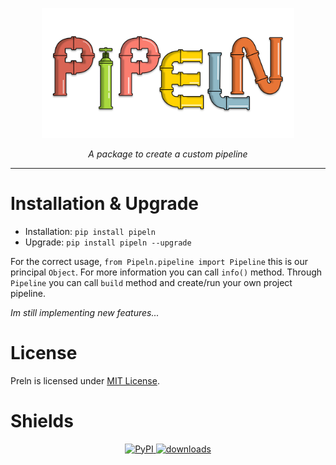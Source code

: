 <p align="center"><img src="https://github.com/Adri-Hdez/Pipeln/blob/main/doc/static/img/pipeln_logo_x2.png" alt="logo" width="80%" /></p>

<p align="center">
 <i>A package to create a custom pipeline</i>
</p>


----------------------

# Installation & Upgrade

- Installation: `pip install pipeln`
- Upgrade: `pip install pipeln --upgrade`

For the correct usage, `from Pipeln.pipeline import Pipeline` this is our principal `Object`. For more information you can call `info()` method. Through `Pipeline` you can call `build` method and create/run your own project pipeline.

<p><i>Im still implementing new features...</i><p>

# License
Preln is licensed under [MIT License](LICENSE).

# Shields
<p align="center">
  <a href="https://pypi.org/project/pipeln/">
    <img src="https://img.shields.io/pypi/v/pipeln" alt="PyPI" />
  </a>
  <a href="https://pepy.tech/project/pipeln">
    <img src="https://pepy.tech/badge/pipeln/month" alt="downloads" />
  </a>
</p>
